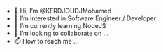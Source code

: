 - 👋 Hi, I’m @KERDJOUDJMohamed
- 👀 I’m interested in Software Engineer / Developer
- 🌱 I’m currently learning NodeJS
- 💞️ I’m looking to collaborate on ...
- 📫 How to reach me ...

<!---
KERDJOUDJMohamed/KERDJOUDJMohamed is a ✨ special ✨ repository because its `README.md` (this file) appears on your GitHub profile.
You can click the Preview link to take a look at your changes.
--->
